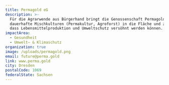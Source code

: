 ```yaml
---
title: Permagold eG
description: >-
  Für die Agrarwende aus Bürgerhand bringt die Genossenschaft Permagold
  dauerhafte Mischkulturen (Permakultur, Agroforst) in die Fläche und zeigt,
  dass Lebensmittelproduktion und Umweltschutz versöhnt werden können.
impactArea:
  - Gesundheit
  - Umwelt– & Klimaschutz
organization: true
image: /uploads/permagold.png
email: future@perma.gold
link: www.perma.gold
city: Dresden
postalCode: 1069
federalState: Sachsen
---
```


